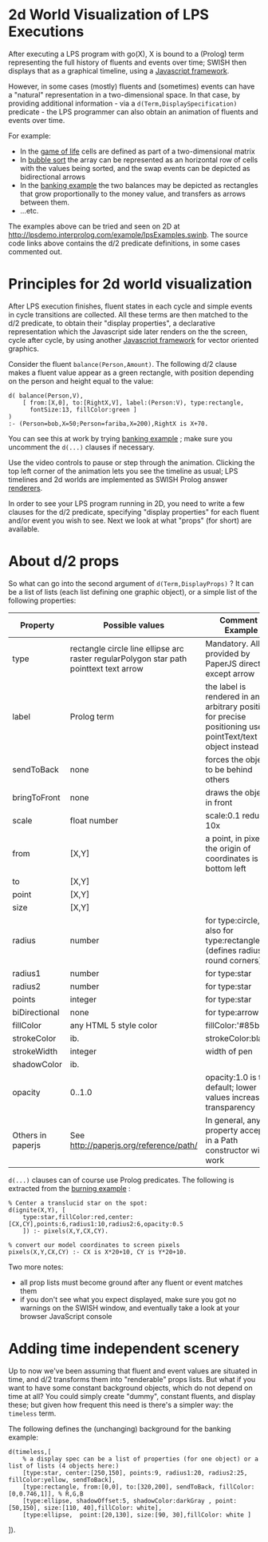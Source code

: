 # 2d World Visualization of LPS Executions #
After executing a LPS program with go(X), X is bound to a (Prolog) term representing the full history of fluents and events over time; SWISH then displays that as a graphical timeline, using a [Javascript framework](http://visjs.org/docs/timeline/).

However, in some cases (mostly) fluents and (sometimes) events can have a "natural" representation in a two-dimensional space. In that case, by providing additional information - via a `d(Term,DisplaySpecification)` predicate - the LPS programmer can also obtain an animation of fluents and events over time.

For example:

* In the [game of life](https://bitbucket.org/lpsmasters/lps_corner/src/HEAD/examples/CLOUT_workshop/life.pl) cells are defined as part of a two-dimensional matrix
* In [bubble sort](https://bitbucket.org/lpsmasters/lps_corner/src/HEAD/examples/CLOUT_workshop/bubbleSort.pl) the array can be represented as an horizontal row of cells with the values being sorted, and the swap events can be depicted as bidirectional arrows
* In the [banking example](https://bitbucket.org/lpsmasters/lps_corner/src/HEAD/examples/CLOUT_workshop/bankTransfer.pl) the two balances may be depicted as rectangles that grow proportionally to the money value, and transfers as arrows between them.
* ...etc.

The examples above can be tried and seen on 2D at <http://lpsdemo.interprolog.com/example/lpsExamples.swinb>. The source code links above contains the d/2 predicate definitions, in some cases commented out.

# Principles for 2d world visualization #

After LPS execution finishes, fluent states in each cycle and simple events in cycle transitions are collected. All these terms are then matched to the d/2 predicate, to obtain their "display properties", a declarative representation which the Javascript side later renders  on the the screen, cycle after cycle, by using another [Javascript framework](http://paperjs.org) for vector oriented graphics.

Consider the fluent `balance(Person,Amount)`. The following d/2 clause makes a fluent value appear as a green rectangle, with position depending on the person and height equal to the value:

	d( balance(Person,V), 
		[ from:[X,0], to:[RightX,V], label:(Person:V), type:rectangle, 
		  fontSize:13, fillColor:green ]
	) 
	:- (Person=bob,X=50;Person=fariba,X=200),RightX is X+70.

You can see this at work by trying [banking example](http://lpsdemo.interprolog.com/example/bankTransfer.pl) ; make sure you uncomment the `d(...)` clauses if necessary. 

Use the video controls to pause or step through the animation. Clicking the top left corner of the animation lets you see the timeline as usual; LPS timelines and 2d worlds are implemented as SWISH Prolog answer [renderers](http://lpsdemo.interprolog.com/example/rendering.swinb).

In order to see your LPS program running in 2D, you need to write a few clauses for the d/2 predicate, specifying "display properties" for each fluent and/or event you wish to see. Next we look at what "props" (for short) are available.

# About d/2 props #

So what can go into the second argument of `d(Term,DisplayProps)` ?
It can be a list of lists (each list defining one graphic object), or a simple list of the following properties:


Property  | Possible values | Comment / Example
------------- | -------------| ----
type | rectangle circle line ellipse arc raster regularPolygon star path pointtext text arrow| Mandatory. All provided by PaperJS directly, except arrow
label  | Prolog term | the label is rendered in an arbitrary position; for precise positioning use a pointText/text object instead
sendToBack | none| forces the object to be behind others
bringToFront | none | draws the object in front
scale | float number | scale:0.1   reduce 10x
from | [X,Y] | a point, in pixels; the origin of coordinates is bottom left
to | [X,Y] |
point | [X,Y] |
size | [X,Y] |
radius | number | for type:circle, but also for type:rectangle (defines radius of round corners)
radius1 | number | for type:star
radius2 | number | for type:star
points | integer | for type:star
biDirectional | none | for type:arrow
fillColor|any HTML 5 style color| fillColor:'#85bb65'
strokeColor|ib.|strokeColor:black
strokeWidth|integer|width of pen
shadowColor|ib.|
opacity|0..1.0|opacity:1.0 is the default; lower values increase transparency
Others in paperjs|See <http://paperjs.org/reference/path/>|In general, any property accepted in a Path constructor will work

`d(...)` clauses can of course use Prolog predicates. The following is extracted from the [burning example](http://lpsdemo.interprolog.com/example/burning.pl) :

	% Center a translucid star on the spot:
	d(ignite(X,Y), [
		type:star,fillColor:red,center:[CX,CY],points:6,radius1:10,radius2:6,opacity:0.5
		]) :- pixels(X,Y,CX,CY).

	% convert our model coordinates to screen pixels
	pixels(X,Y,CX,CY) :- CX is X*20+10, CY is Y*20+10.

Two more notes: 

* all prop lists must become ground after any fluent or event matches them
* if you don't see what you expect displayed, make sure you got no warnings on the SWISH window, and eventually take a look at your browser JavaScript console

# Adding time independent scenery #

Up to now we've been assuming that fluent and event values are situated in time, and d/2 transforms them into "renderable" props lists. But what if you want to have some constant background objects, which do not depend on time at all? You could simply create "dummy", constant fluents, and display these; but given how frequent this need is there's a simpler way: the `timeless` term. 

The following defines the (unchanging) background for the banking example:

	d(timeless,[ 
    	% a display spec can be a list of properties (for one object) or a list of lists (4 objects here:)
    	[type:star, center:[250,150], points:9, radius1:20, radius2:25, fillColor:yellow, sendToBack],
    	[type:rectangle, from:[0,0], to:[320,200], sendToBack, fillColor:[0,0.746,1]], % R,G,B
    	[type:ellipse, shadowOffset:5, shadowColor:darkGray , point:[50,150], size:[110, 40],fillColor: white],
    	[type:ellipse,  point:[20,130], size:[90, 30],fillColor: white ]
]). 
